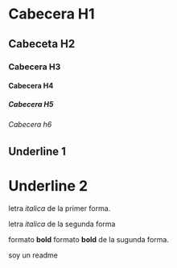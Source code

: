 # Cabecera H1
## Cabeceta H2
### Cabecera H3
#### Cabecera H4
##### Cabecera H5
###### Cabecera h6
Underline 1
-------------------
Underline 2
=============

letra *italica* de la primer forma.

letra _italica_ de la segunda forma

formato **bold**
formato __bold__ de la sugunda forma.


soy un readme
